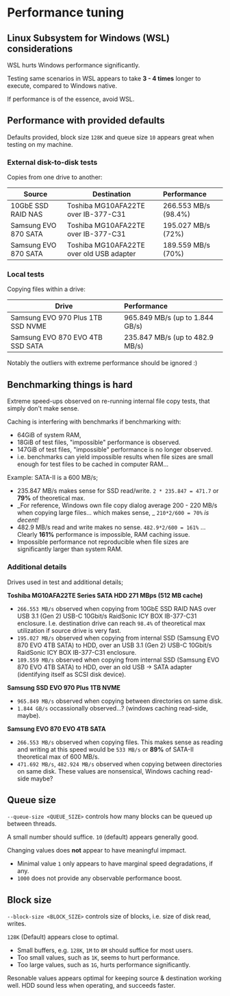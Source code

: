 # Performance tuning

## Linux Subsystem for Windows (WSL) considerations

WSL hurts Windows performance significantly.

Testing same scenarios in WSL appears to take **3 - 4 times**
longer to execute, compared to Windows native.

If performance is of the essence, avoid WSL.

## Performance with provided defaults

Defaults provided, block size `128K` and queue size `10` appears
great when testing on my machine.

### External disk-to-disk tests

Copies from one drive to another:

| Source               | Destination                              | Performance          |
| -------------------- | ---------------------------------------- | :------------------- |
| 10GbE SSD RAID NAS   | Toshiba MG10AFA22TE over IB-377-C31      | 266.553 MB/s (98.4%) |
| Samsung EVO 870 SATA | Toshiba MG10AFA22TE over IB-377-C31      | 195.027 MB/s (72%)   |
| Samsung EVO 870 SATA | Toshiba MG10AFA22TE over old USB adapter | 189.559 MB/s (70%)   |

### Local tests

Copying files within a drive:

| Drive                             | Performance                     |
| --------------------------------- | :------------------------------ |
| Samsung EVO 970 Plus 1TB SSD NVME | 965.849 MB/s (up to 1.844 GB/s) |
| Samsung EVO 870 EVO 4TB SSD SATA  | 235.847 MB/s (up to 482.9 MB/s) |

Notably the outliers with extreme performance should be ignored :)

## Benchmarking things is hard

Extreme speed-ups observed on re-running internal file copy tests,
that simply don't make sense.

Caching is interfering with benchmarks if benchmarking with:
* 64GiB of system RAM,
* 18GiB of test files,
  "impossible" performance is observed.
* 147GiB of test files,
  "impossible" performance is no longer observed.
* i.e. benchmarks can yield impossible results when file sizes are
  small enough for test files to be cached in computer RAM...

Example: SATA-II is a 600 MB/s;
* 235.847 MB/s makes sense for SSD read/write.
  `2 * 235.847 = 471.7` or **79%** of theoretical max.
* _For reference, Windows own file copy dialog average 200 - 220 MB/s
  when copying large files...  which makes sense, _
  `210*2/600 = 70%` _is decent!_
* 482.9 MB/s read and write makes no sense.
  `482.9*2/600 = 161%` ...
  Clearly **161%** performance is impossible,
  RAM caching issue.
* Impossible performance not reproducible when file sizes are
  significantly larger than system RAM.

### Additional details

Drives used in test and additional details;

**Toshiba MG10AFA22TE Series SATA HDD 271 MBps (512 MB cache)**
* `266.553 MB/s` observed when copying from 10GbE SSD RAID NAS
  over USB 3.1 (Gen 2) USB-C 10Gbit/s RaidSonic
  ICY BOX IB-377-C31 enclosure.
  I.e. destination drive can reach `98.4%` of theoretical max
  utilization if source drive is very fast.
* `195.027 MB/s` observed when copying from internal SSD
  (Samsung EVO 870 EVO 4TB SATA) to HDD,
  over an USB 3.1 (Gen 2) USB-C 10Gbit/s RaidSonic
  ICY BOX IB-377-C31 enclosure.
* `189.559 MB/s` observed when copying from internal SSD
  (Samsung EVO 870 EVO 4TB SATA) to HDD,
  over an old USB -> SATA adapter
  (identifying itself as SCSI disk device).

**Samsung SSD EVO 970 Plus 1TB NVME**
* `965.849 MB/s` observed when copying between directories on same disk.
* `1.844 GB/s` occassionally observed...? (windows caching read-side, maybe).

**Samsung EVO 870 EVO 4TB SATA**
* `266.553 MB/s` observed when copying files.
  This makes sense as reading and writing at this speed would be `533 MB/s`
  or **89%** of SATA-II theoretical max of 600 MB/s.
* `471.692 MB/s`, `482.924 MB/s`
  observed when copying between directories on same disk.
  These values are nonsensical, Windows caching read-side maybe?

## Queue size

`--queue-size <QUEUE_SIZE>` controls how many blocks
can be queued up between threads.

A small number should suffice.
`10` (default) appears generally good.

Changing values does **not** appear to have meaningful impmact.
* Minimal value `1` only appears to have marginal speed degradations,
  if any.
* `1000` does not provide any observable performance boost.

## Block size

`--block-size <BLOCK_SIZE>` controls size of blocks, i.e. size of
disk read, writes.

`128K` (Default) appears close to optimal.

* Small buffers, e.g. `128K`, `1M` to `8M` should suffice for most users.
* Too small values, such as `1K`, seems to hurt performance.
* Too large values, such as `1G`, hurts performance significantly.

Resonable values appears optimal for keeping source & destination
working well. HDD sound less when operating, and succeeds faster.
